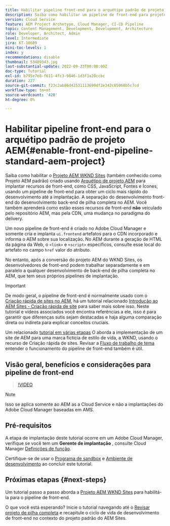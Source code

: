 ```yaml
---
title: Habilitar pipeline front-end para o arquétipo padrão de projeto AEM
description: Saiba como habilitar um pipeline de front-end para projeto AEM padrão para uma implantação mais rápida de recursos estáticos, como CSS, JavaScript, Fontes, Ícones. Separação do desenvolvimento de front-end do desenvolvimento de back-end de pilha completa no AEM.
version: Cloud Service
feature: AEM Project Archetype, Cloud Manager, CI-CD Pipeline
topic: Content Management, Development, Development, Architecture
role: Developer, Architect, Admin
level: Intermediate
jira: KT-10689
mini-toc-levels: 1
index: y
recommendations: disable
thumbnail: 53409343.jpg
last-substantial-update: 2022-09-23T00:00:00Z
doc-type: Tutorial
exl-id: b795e7e8-f611-4fc3-9846-1d3f1a28ccbc
duration: 227
source-git-commit: f23c2ab86d42531113690df2e342c65060b5c7cd
workflow-type: tm+mt
source-wordcount: '428'
ht-degree: 0%

---
```


# Habilitar pipeline front-end para o arquétipo padrão de projeto AEM{#enable-front-end-pipeline-standard-aem-project}

Saiba como habilitar o [Projeto AEM WKND Sites](https://github.com/adobe/aem-guides-wknd) (também conhecido como Projeto AEM padrão) criado usando [Arquétipo de projeto AEM](https://github.com/adobe/aem-project-archetype) para implantar recursos de front-end, como CSS, JavaScript, Fontes e Ícones, usando um pipeline de front-end para obter um ciclo mais rápido do desenvolvimento até a implantação. A separação do desenvolvimento front-end do desenvolvimento back-end de pilha completa no AEM. Você também aprenderá como estão esses recursos de front-end __não__ veiculado pelo repositório AEM, mas pela CDN, uma mudança no paradigma do delivery.


Um novo pipeline de front-end é criado no Adobe Cloud Manager e somente cria e implanta `ui.frontend` artefatos para o CDN incorporado e informa o AEM sobre sua localização. No AEM durante a geração de HTML da página da Web, o `<link>` e `<script>` específicos, consulte esse local do artefato no campo `href` valor do atributo.

No entanto, após a conversão do projeto AEM do WKND Sites, os desenvolvedores de front-end podem trabalhar separadamente e em paralelo a qualquer desenvolvimento de back-end de pilha completa no AEM, que tem seus próprios pipelines de implantação.

>[!IMPORTANT]
>
>De modo geral, o pipeline de front-end é normalmente usado com o [Criação rápida de sites no AEM](https://experienceleague.adobe.com/docs/experience-manager-cloud-service/content/sites/administering/site-creation/quick-site/overview.html?lang=en), há um tutorial relacionado [Introdução ao AEM Sites - Criação rápida de site](https://experienceleague.adobe.com/docs/experience-manager-learn/getting-started-wknd-tutorial-develop/site-template/overview.html) para saber mais sobre isso. Neste tutorial e vídeos associados você encontra referências a ele, isso é para garantir que diferenças sutis sejam destacadas e haja alguma comparação direta ou indireta para explicar conceitos cruciais.


Um relacionado [tutorial em várias etapas](https://experienceleague.adobe.com/docs/experience-manager-learn/getting-started-wknd-tutorial-develop/site-template/overview.html) O aborda a implementação de um site de AEM para uma marca fictícia de estilo de vida, a WKND, usando o recurso de Criação rápida de sites. Revisar a [Fluxo de trabalho de tema](https://experienceleague.adobe.com/docs/experience-manager-learn/getting-started-wknd-tutorial-develop/site-template/theming.html) entender o funcionamento do pipeline de front-end também é útil.

## Visão geral, benefícios e considerações para pipeline de front-end

>[!VIDEO](https://video.tv.adobe.com/v/3409343?quality=12&learn=on)


>[!NOTE]
>
>Isso se aplica somente ao AEM as a Cloud Service e não a implantações do Adobe Cloud Manager baseadas em AMS.

## Pré-requisitos

A etapa de implantação deste tutorial ocorre em um Adobe Cloud Manager, verifique se você tem um __Gerente de implantação__ , consulte Cloud Manager [Definições de função](https://experienceleague.adobe.com/docs/experience-manager-cloud-manager/content/requirements/users-and-roles.html?lang=en#role-definitions).

Certifique-se de usar o [Programa de sandbox](https://experienceleague.adobe.com/docs/experience-manager-cloud-service/content/implementing/using-cloud-manager/programs/introduction-sandbox-programs.html) e [Ambiente de desenvolvimento](https://experienceleague.adobe.com/docs/experience-manager-cloud-service/content/implementing/using-cloud-manager/manage-environments.html) ao concluir este tutorial.

## Próximas etapas {#next-steps}

Um tutorial passo a passo aborda a [Projeto AEM WKND Sites](https://github.com/adobe/aem-guides-wknd) para habilitá-la para o pipeline de front-end.

O que você está esperando? Inicie o tutorial navegando até o [Revisar projeto de pilha completa](review-uifrontend-module.md) e recapitule o ciclo de vida de desenvolvimento de front-end no contexto do projeto padrão do AEM Sites.
